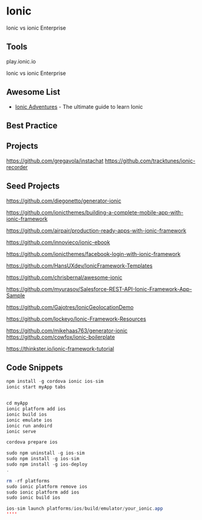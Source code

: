 # Ionic

Ionic vs ionic Enterprise


## Tools
play.ionic.io

Ionic vs ionic Enterprise

## Awesome List
* [Ionic Adventures](https://github.com/juarezpaf/ionic-adventures) - The ultimate guide to learn Ionic 

## Best Practice

## Projects
https://github.com/gregavola/instachat
https://github.com/tracktunes/ionic-recorder

## Seed Projects

https://github.com/diegonetto/generator-ionic


https://github.com/ionicthemes/building-a-complete-mobile-app-with-ionic-framework

https://github.com/airpair/production-ready-apps-with-ionic-framework

https://github.com/innovieco/ionic-ebook

https://github.com/ionicthemes/facebook-login-with-ionic-framework

https://github.com/HansUXdev/IonicFramework-Templates

https://github.com/chrisbernal/awesome-ionic

https://github.com/myurasov/Salesforce-REST-API-Ionic-Framework-App-Sample

https://github.com/Gajotres/IonicGeolocationDemo

https://github.com/lockeyo/Ionic-Framework-Resources

https://github.com/mikehaas763/generator-ionic
https://github.com/cowfox/ionic-boilerplate

https://thinkster.io/ionic-framework-tutorial


## Code Snippets
````java
npm install -g cordova ionic ios-sim
ionic start myApp tabs


cd myApp
ionic platform add ios
ionic build ios
ionic emulate ios 
ionic run andoird 
ionic serve

cordova prepare ios

sudo npm uninstall -g ios-sim
sudo npm install -g ios-sim
sudo npm install -g ios-deploy
.

rm -rf platforms
sudo ionic platform remove ios
sudo ionic platform add ios
sudo ionic build ios

ios-sim launch platforms/ios/build/emulator/your_ionic.app
''''


